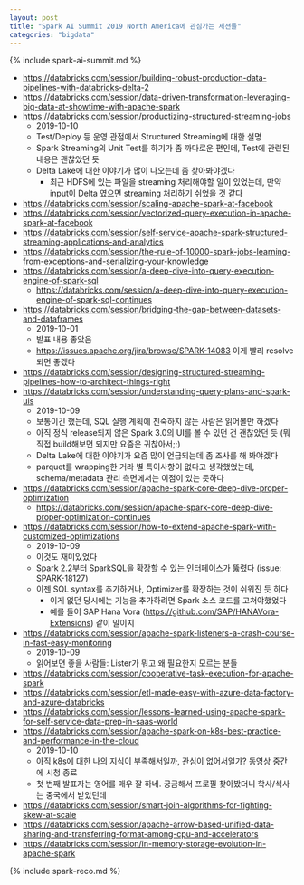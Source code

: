 ```yaml
---
layout: post
title: "Spark AI Summit 2019 North America에 관심가는 세션들"
categories: "bigdata"
---
```


{% include spark-ai-summit.md %}

- https://databricks.com/session/building-robust-production-data-pipelines-with-databricks-delta-2
- https://databricks.com/session/data-driven-transformation-leveraging-big-data-at-showtime-with-apache-spark
- https://databricks.com/session/productizing-structured-streaming-jobs
    - 2019-10-10
    - Test/Deploy 등 운영 관점에서 Structured Streaming에 대한 설명
    - Spark Streaming의 Unit Test를 하기가 좀 까다로운 편인데, Test에 관련된 내용은 괜찮았던 듯
    - Delta Lake에 대한 이야기가 많이 나오는데 좀 찾아봐야겠다
        - 최근 HDFS에 있는 파일을 streaming 처리해야할 일이 있었는데, 만약 input이 Delta 였으면 streaming 처리하기 쉬었을 것 같다
- https://databricks.com/session/scaling-apache-spark-at-facebook
- https://databricks.com/session/vectorized-query-execution-in-apache-spark-at-facebook
- https://databricks.com/session/self-service-apache-spark-structured-streaming-applications-and-analytics
- https://databricks.com/session/the-rule-of-10000-spark-jobs-learning-from-exceptions-and-serializing-your-knowledge
- https://databricks.com/session/a-deep-dive-into-query-execution-engine-of-spark-sql
    - https://databricks.com/session/a-deep-dive-into-query-execution-engine-of-spark-sql-continues
- https://databricks.com/session/bridging-the-gap-between-datasets-and-dataframes
    - 2019-10-01
    - 발표 내용 좋았음
    - https://issues.apache.org/jira/browse/SPARK-14083 이게 빨리 resolve되면 좋겠다
- https://databricks.com/session/designing-structured-streaming-pipelines-how-to-architect-things-right
- https://databricks.com/session/understanding-query-plans-and-spark-uis
    - 2019-10-09
    - 보통이긴 했는데, SQL 실행 계획에 친숙하지 않는 사람은 읽어볼만 하겠다
    - 아직 정식 release되지 않은 Spark 3.0의 UI를 볼 수 있던 건 괜찮았던 듯 (뭐 직접 build해보면 되지만 요즘은 귀찮아서;;)
    - Delta Lake에 대한 이야기가 요즘 많이 언급되는데 좀 조사를 해 봐야겠다
    - parquet를 wrapping한 거라 별 특이사항이 없다고 생각했었는데, schema/metadata 관리 측면에서는 이점이 있는 듯하다
- https://databricks.com/session/apache-spark-core-deep-dive-proper-optimization
    - https://databricks.com/session/apache-spark-core-deep-dive-proper-optimization-continues
- https://databricks.com/session/how-to-extend-apache-spark-with-customized-optimizations
    - 2019-10-09
    - 이것도 재미있었다
    - Spark 2.2부터 SparkSQL을 확장할 수 있는 인터페이스가 뚫렸다 (issue: SPARK-18127)
    - 이젠 SQL syntax를 추가하거나, Optimizer를 확장하는 것이 쉬워진 듯 하다
        - 이게 없던 당시에는 기능을 추가하려면 Spark 소스 코드를 고쳐야했었다
        - 예를 들어 SAP Hana Vora (https://github.com/SAP/HANAVora-Extensions) 같이 말이지
- https://databricks.com/session/apache-spark-listeners-a-crash-course-in-fast-easy-monitoring
    - 2019-10-09
    - 읽어보면 좋을 사람들: Lister가 뭐고 왜 필요한지 모르는 분들
- https://databricks.com/session/cooperative-task-execution-for-apache-spark
- https://databricks.com/session/etl-made-easy-with-azure-data-factory-and-azure-databricks
- https://databricks.com/session/lessons-learned-using-apache-spark-for-self-service-data-prep-in-saas-world
- https://databricks.com/session/apache-spark-on-k8s-best-practice-and-performance-in-the-cloud
    - 2019-10-10
    - 아직 k8s에 대한 나의 지식이 부족해서일까, 관심이 없어서일가? 동영상 중간에 시청 종료
    - 첫 번째 발표자는 영어를 매우 잘 하네. 궁금해서 프로필 찾아봤더니 학사/석사는 중국에서 받았던데
- https://databricks.com/session/smart-join-algorithms-for-fighting-skew-at-scale
- https://databricks.com/session/apache-arrow-based-unified-data-sharing-and-transferring-format-among-cpu-and-accelerators
- https://databricks.com/session/in-memory-storage-evolution-in-apache-spark

{% include spark-reco.md %}
